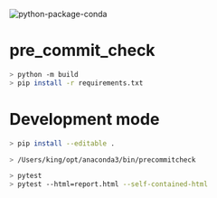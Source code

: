 ![python-package-conda](https://github.com/hpcataws/pre_commit_check/workflows/python-package-conda/badge.svg)

# pre_commit_check


```bash
> python -m build
> pip install -r requirements.txt
```


# Development mode
```bash
> pip install --editable .
```



```bash
> /Users/king/opt/anaconda3/bin/precommitcheck
```

```bash
> pytest
> pytest --html=report.html --self-contained-html
```
